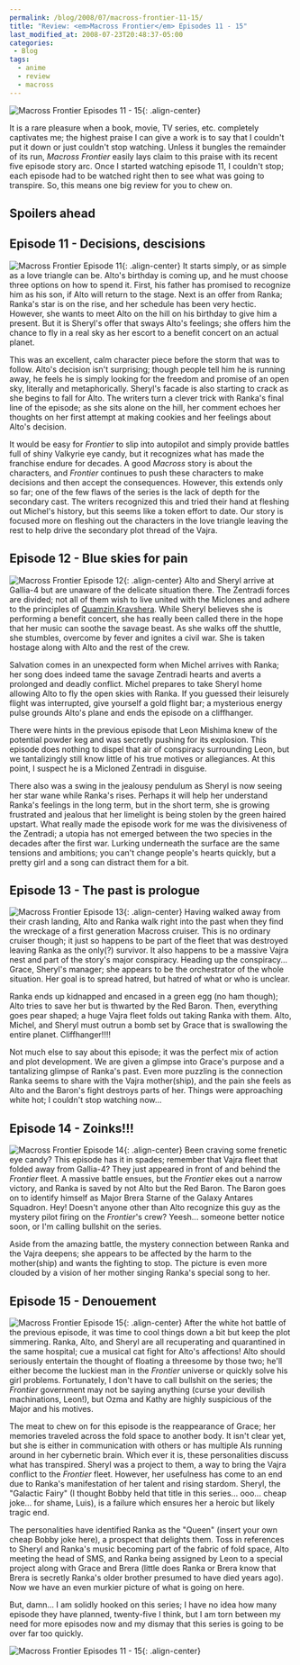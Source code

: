 ```yaml
---
permalink: /blog/2008/07/macross-frontier-11-15/
title: "Review: <em>Macross Frontier</em> Episodes 11 - 15"
last_modified_at: 2008-07-23T20:48:37-05:00
categories:
 - Blog
tags:
  - anime
  - review
  - macross
---
```


![Macross Frontier Episodes 11 - 15](/assets/images/reviews/macross_frontier-11.jpg){: .align-center}

It is a rare pleasure when a book, movie, TV series, etc. completely captivates me; the highest praise I can give a work
is to say that I couldn't put it down or just couldn't stop watching. Unless it bungles the remainder of its run,
_Macross Frontier_ easily lays claim to this praise with its recent five episode story arc. Once I started watching
episode 11, I couldn't stop; each episode had to be watched right then to see what was going to transpire. So, this
means one big review for you to chew on.

## Spoilers ahead

## Episode 11 - Decisions, descisions
![Macross Frontier Episode 11](/assets/images/reviews/macross_frontier-11a.jpg){: .align-center}
It starts simply, or as simple as a love triangle can be. Alto's birthday is coming up, and he must choose three options
on how to spend it. First, his father has promised to recognize him as his son, if Alto will return to the stage. Next
is an offer from Ranka; Ranka's star is on the rise, and her schedule has been very hectic. However, she wants to meet
Alto on the hill on his birthday to give him a present. But it is Sheryl's offer that sways Alto's feelings; she offers
him the chance to fly in a real sky as her escort to a benefit concert on an actual planet.

This was an excellent, calm character piece before the storm that was to follow. Alto's decision isn't surprising;
though people tell him he is running away, he feels he is simply looking for the freedom and promise of an open sky,
literally and metaphorically. Sheryl's facade is also starting to crack as she begins to fall for Alto. The writers turn
a clever trick with Ranka's final line of the episode; as she sits alone on the hill, her comment echoes her thoughts on
her first attempt at making cookies and her feelings about Alto's decision.

It would be easy for _Frontier_ to slip into autopilot and simply provide battles full of shiny Valkyrie eye candy, but
it recognizes what has made the franchise endure for decades. A good _Macross_ story is about the characters, and
_Frontier_ continues to push these characters to make decisions and then accept the consequences. However, this extends
only so far; one of the few flaws of the series is the lack of depth for the secondary cast. The writers recognized this
and tried their hand at fleshing out Michel's history, but this seems like a token effort to date. Our story is focused
more on fleshing out the characters in the love triangle leaving the rest to help drive the secondary plot thread of the
Vajra.

## Episode 12 - Blue skies for pain
![Macross Frontier Episode 12](/assets/images/reviews/macross_frontier-12.jpg){: .align-center}
Alto and Sheryl arrive at Gallia-4 but are unaware of the delicate situation there. The Zentradi forces are divided; not
all of them wish to live united with the Miclones and adhere to the principles of [Quamzin Kravshera](http://en.wikipedia.org/wiki/Quamzin_Kravshera).
While Sheryl believes she is performing a benefit concert, she has really been called there in the hope that her music
can soothe the savage beast. As she walks off the shuttle, she stumbles, overcome by fever and ignites a civil war. She
is taken hostage along with Alto and the rest of the crew.

Salvation comes in an unexpected form when Michel arrives with Ranka; her song does indeed tame the savage Zentradi
hearts and averts a prolonged and deadly conflict. Michel prepares to take Sheryl home allowing Alto to fly the open
skies with Ranka. If you guessed their leisurely flight was interrupted, give yourself a gold flight bar; a mysterious
energy pulse grounds Alto's plane and ends the episode on a cliffhanger.

There were hints in the previous episode that Leon Mishima knew of the potential powder keg and was secretly pushing for
its explosion. This episode does nothing to dispel that air of conspiracy surrounding Leon, but we tantalizingly still
know little of his true motives or allegiances. At this point, I suspect he is a Micloned Zentradi in disguise.

There also was a swing in the jealousy pendulum as Sheryl is now seeing her star wane while Ranka's rises. Perhaps it
will help her understand Ranka's feelings in the long term, but in the short term, she is growing frustrated and jealous
that her limelight is being stolen by the green haired upstart. What really made the episode work for me was the
divisiveness of the Zentradi; a utopia has not emerged between the two species in the decades after the first war.
Lurking underneath the surface are the same tensions and ambitions; you can't change people's hearts quickly, but a
pretty girl and a song can distract them for a bit.

## Episode 13 - The past is prologue
![Macross Frontier Episode 13](/assets/images/reviews/macross_frontier-13.jpg){: .align-center}
Having walked away from their crash landing, Alto and Ranka walk right into the past when they find the wreckage of a
first generation Macross cruiser. This is no ordinary cruiser though; it just so happens to be part of the fleet that
was destroyed leaving Ranka as the only(?) survivor. It also happens to be a massive Vajra nest and part of the story's
major conspiracy. Heading up the conspiracy... Grace, Sheryl's manager; she appears to be the orchestrator of the whole
situation. Her goal is to spread hatred, but hatred of what or who is unclear.

Ranka ends up kidnapped and encased in a green egg (no ham though); Alto tries to save her but is thwarted by the Red
Baron. Then, everything goes pear shaped; a huge Vajra fleet folds out taking Ranka with them. Alto, Michel, and Sheryl
must outrun a bomb set by Grace that is swallowing the entire planet. Cliffhanger!!!!

Not much else to say about this episode; it was the perfect mix of action and plot development. We are given a glimpse
into Grace's purpose and a tantalizing glimpse of Ranka's past. Even more puzzling is the connection Ranka seems to share
with the Vajra mother(ship), and the pain she feels as Alto and the Baron's fight destroys parts of her. Things were
approaching white hot; I couldn't stop watching now...

## Episode 14 - Zoinks!!!
![Macross Frontier Episode 14](/assets/images/reviews/macross_frontier-14.jpg){: .align-center}
Been craving some frenetic eye candy? This episode has it in spades; remember that Vajra fleet that folded away from
Gallia-4? They just appeared in front of and behind the _Frontier_ fleet. A massive battle ensues, but the _Frontier_
ekes out a narrow victory, and Ranka is saved by not Alto but the Red Baron. The Baron goes on to identify himself as
Major Brera Starne of the Galaxy Antares Squadron. Hey! Doesn't anyone other than Alto recognize this guy as the mystery
pilot firing on the _Frontier_'s crew? Yeesh... someone better notice soon, or I'm calling bullshit on the series.

Aside from the amazing battle, the mystery connection between Ranka and the Vajra deepens; she appears to be affected by
the harm to the mother(ship) and wants the fighting to stop. The picture is even more clouded by a vision of her mother
singing Ranka's special song to her.

## Episode 15 - Denouement
![Macross Frontier Episode 15](/assets/images/reviews/macross_frontier-15.jpg){: .align-center}
After the white hot battle of the previous episode, it was time to cool things down a bit but keep the plot simmering.
Ranka, Alto, and Sheryl are all recuperating and quarantined in the same hospital; cue a musical cat fight for Alto's
affections! Alto should seriously entertain the thought of floating a threesome by those two; he'll either become the
luckiest man in the _Frontier_ universe or quickly solve his girl problems. Fortunately, I don't have to call bullshit
on the series; the _Frontier_ government may not be saying anything (curse your devilish machinations, Leon!), but Ozma
and Kathy are highly suspicious of the Major and his motives.

The meat to chew on for this episode is the reappearance of Grace; her memories traveled across the fold space to another
body. It isn't clear yet, but she is either in communication with others or has multiple AIs running around in her
cybernetic brain. Which ever it is, these personalities discuss what has transpired. Sheryl was a project to them, a way
to bring the Vajra conflict to the _Frontier_ fleet. However, her usefulness has come to an end due to Ranka's
manifestation of her talent and rising stardom. Sheryl, the &quot;Galactic Fairy&quot; (I thought Bobby held that title
in this series... ooo... cheap joke... for shame, Luis), is a failure which ensures her a heroic but likely tragic end.

The personalities have identified Ranka as the &quot;Queen&quot; (insert your own cheap Bobby joke here), a prospect
that delights them. Toss in references to Sheryl and Ranka's music becoming part of the fabric of fold space, Alto
meeting the head of SMS, and Ranka being assigned by Leon to a special project along with Grace and Brera (little does
Ranka or Brera know that Brera is secretly Ranka's older brother presumed to have died years ago). Now we have an even
murkier picture of what is going on here.

But, damn... I am solidly hooked on this series; I have no idea how many episode they have planned, twenty-five I think,
but I am torn between my need for more episodes now and my dismay that this series is going to be over far too quickly.

![Macross Frontier Episodes 11 - 15](/assets/images/reviews/macross_frontier-15a.jpg){: .align-center}